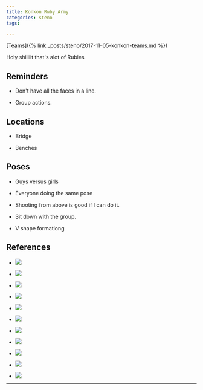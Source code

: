 ```yaml
---
title: Konkon Rwby Army
categories: steno
tags: 

---
```


[Teams]({% link _posts/steno/2017-11-05-konkon-teams.md %})

Holy shiiiiit that's alot of Rubies

## Reminders

- Don't have all the faces in a line. 

- Group actions.

## Locations

- Bridge

- Benches

## Poses

* Guys versus girls

* Everyone doing the same pose

* Shooting from above is good if I can do it.

* Sit down with the group.

* V shape formationg

## References

* ![](https://i.imgur.com/wp4v9BM.png)

* ![](https://i.imgur.com/ehQZtJB.png)

* ![](https://i.imgur.com/AXOnOHO.jpg)

* ![](https://i.imgur.com/RfwCdF7.jpg)

* ![](https://i.imgur.com/aJkpFC6.jpg)

* ![](https://i.imgur.com/Ynzl5v4.png)

* ![](https://i.imgur.com/I2jX4SV.png)

* ![](https://i.imgur.com/zRfNBXI.png)

* ![](https://i.imgur.com/nXi15W5.png)

* ![](https://i.imgur.com/ZRtE9xM.jpg)

* ![](https://i.imgur.com/xk9vg4K.jpg)

---